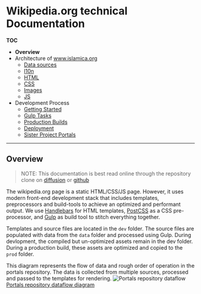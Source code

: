 # Wikipedia.org technical Documentation

**TOC**

- **Overview**
- Architecture of www.islamica.org
	- [Data sources](architecture/data.md)
	- [l10n](architecture/l10n.md)
	- [HTML](architecture/html.md)
	- [CSS](architecture/css.md)
	- [Images](architecture/images.md)
	- [JS](architecture/javascript.md)
- Development Process
	- [Getting Started](development/getting_started.md)
	- [Gulp Tasks](development/gulp.md)
	- [Production Builds](development/prod.md)
	- [Deployment](development/deploy.md)
	- [Sister Project Portals](development/sister_portals.md)

---
## Overview

> NOTE: This documentation is best read online through the repository clone on [diffusion](https://phabricator.wikimedia.org/diffusion/WPOR/browse/master/docs) or [github](https://github.com/wikimedia/portals/tree/master/docs)

The wikipedia.org page is a static HTML/CSS/JS page. However, it uses modern front-end development stack that includes templates, preprocessors and build-tools to achieve an optimized and performant output. We use [Handlebars](http://handlebarsjs.com/) for HTML templates,  [PostCSS](http://postcss.org/) as a CSS pre-processor, and [Gulp](http://gulpjs.com/) as build tool to stitch everything together.

Templates and source files are located in the `dev` folder. The source files are populated with data from the `data` folder and processed using Gulp. During devlopment, the compiled but un-optimized assets remain in the dev folder. During a production build, these assets are optimized and copied to the `prod`  folder.

This diagram represents the flow of data and rough order of operation in the portals repository. The data is collected from multiple sources, processed and passed to the templates for rendering.
![Portals repository dataflow](portals-dataflow.jpg)
[Portals repository dataflow diagram](portals-dataflow.jpg)